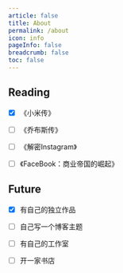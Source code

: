 ```yaml
---
article: false
title: About
permalink: /about
icon: info
pageInfo: false
breadcrumb: false
toc: false
---
```




<div class = "about-page"><BloggerInfo/></div>


<!-- 你好，我是Jiaolong，很高兴你能看到这里， -->





## Reading

- [x] 《小米传》
- [ ] 《乔布斯传》
- [ ] 《解密Instagram》
- [ ] 《FaceBook：商业帝国的崛起》


## Future

- [x] 有自己的独立作品
- [ ] 自己写一个博客主题
- [ ] 有自己的工作室
- [ ] 开一家书店


<style>

.about-page .blogger-info{
    background:unset !important;
}

.about-page .num-wrapper{
    display:none;
}

</style>